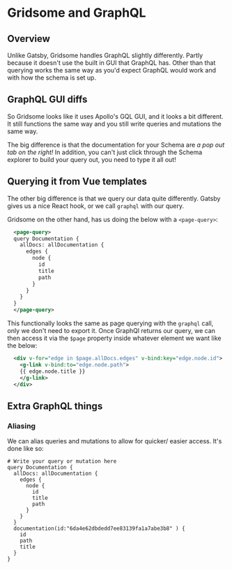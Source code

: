 # Gridsome and GraphQL
## Overview
Unlike Gatsby, Gridsome handles GraphQL slightly differently. Partly because it doesn't use the built in GUI that GraphQL has. Other than that querying works the same way as you'd expect GraphQL would work and with how the schema is set up.

## GraphQL GUI diffs
So Gridsome looks like it uses Apollo's GQL GUI, and it looks a bit different. It still functions the same way and you still write queries and mutations the same way.

The big difference is that the documentation for your Schema are *a pop out tab on the right!* In addition, you can't just click through the Schema explorer to build your query out, you need to type it all out!

## Querying it from Vue templates
The other big difference is that we query our data quite differently. Gatsby gives us a nice React hook, or we call `graphql` with our query.

Gridsome on the other hand, has us doing the below with a `<page-query>`:
```xml
  <page-query>
  query Documentation {
    allDocs: allDocumentation {
      edges {
        node {
          id
          title
          path
        }
      }
    }
  }
  </page-query>
```

This functionally looks the same as page querying with the `graphql` call, only we don't need to export it. Once GraphQl returns our query, we can then access it via the `$page` property inside whatever element we want like the below:
```xml
  <div v-for="edge in $page.allDocs.edges" v-bind:key="edge.node.id">
    <g-link v-bind:to="edge.node.path">
    {{ edge.node.title }}
    </g-link>
  </div>
```

## Extra GraphQL things
### Aliasing
We can alias queries and mutations to allow for quicker/ easier access. It's done like so:
```gql
# Write your query or mutation here
query Documentation {
  allDocs: allDocumentation {
    edges {
      node {
        id
        title
        path
      }
    }
  }
  documentation(id:"6da4e62dbdedd7ee83139fa1a7abe3b8" ) {
    id
    path
    title
  }
}
```